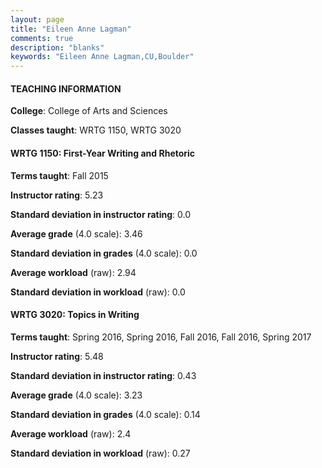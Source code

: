 ```yaml
---
layout: page
title: "Eileen Anne Lagman" 
comments: true
description: "blanks"
keywords: "Eileen Anne Lagman,CU,Boulder"
---
```

<head>
<script src="https://ajax.googleapis.com/ajax/libs/jquery/2.1.3/jquery.min.js"></script>
<script src="https://dl.dropboxusercontent.com/s/pc42nxpaw1ea4o9/highcharts.js?dl=0"></script>
<!-- <script src="../assets/js/highcharts.js"></script> -->
<style type="text/css">@font-face {
	font-family: "Bebas Neue";
	src: url(https://www.filehosting.org/file/details/544349/BebasNeue Regular.otf) format("opentype");
	}
	h1.Bebas { 
		font-family: "Bebas Neue", Verdana, Tahoma;
	}
</style>
</head>
	   
#### TEACHING INFORMATION

**College**: College of Arts and Sciences

**Classes taught**: WRTG 1150, WRTG 3020

#### WRTG 1150: First-Year Writing and Rhetoric

**Terms taught**: Fall 2015

**Instructor rating**: 5.23

**Standard deviation in instructor rating**: 0.0

**Average grade** (4.0 scale): 3.46

**Standard deviation in grades** (4.0 scale): 0.0

**Average workload** (raw): 2.94

**Standard deviation in workload** (raw): 0.0

#### WRTG 3020: Topics in Writing

**Terms taught**: Spring 2016, Spring 2016, Fall 2016, Fall 2016, Spring 2017

**Instructor rating**: 5.48

**Standard deviation in instructor rating**: 0.43

**Average grade** (4.0 scale): 3.23

**Standard deviation in grades** (4.0 scale): 0.14

**Average workload** (raw): 2.4

**Standard deviation in workload** (raw): 0.27

